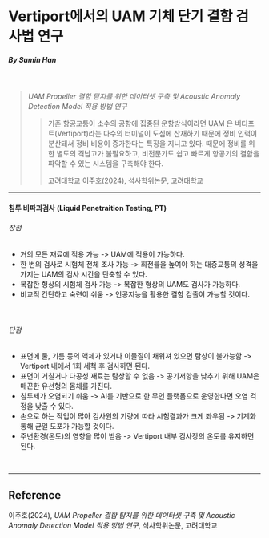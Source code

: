 # Vertiport에서의 UAM 기체 단기 결함 검사법 연구
##### By Sumin Han
<br>


> _UAM Propeller 결함 탐지를 위한 데이터셋 구축 및 Acoustic Anomaly Detection Model 적용 방법 연구_
> >  기존 항공교통이 소수의 공항에 집중된 운항방식이라면 UAM 은 버티포트(Vertiport)라는 다수의 터미널이 도심에 산재하기 때문에 정비 인력이 분산돼서 정비 비용이 증가한다는 특징을 지니고 있다. 때문에 정비를 위한 별도의 격납고가 불필요하고, 비전문가도 쉽고 빠르게 항공기의 결함을 파악할 수 있는 시스템을 구축해야 한다.
> > <p> 고려대학교 이주호(2024), 석사학위논문, 고려대학교

<p>
<p>

***

#### 침투 비파괴검사 (Liquid Penetraition Testing, PT)

###### 장점
* 거의 모든 재료에 적용 가능 -> UAM에 적용이 가능하다.
* 한 번의 검사로 시험체 전체 조사 가능 -> 회전률을 높여야 하는 대중교통의 성격을 가지는 UAM의 검사 시간을 단축할 수 있다.
* 복잡한 형상의 시험체 검사 가능 -> 복잡한 형상의 UAM도 검사가 가능하다.
* 비교적 간단하고 숙련이 쉬움 -> 인공지능을 활용한 결함 검출이 가능할 것이다.
<br>

###### 단점
* 표면에 물, 기름 등의 액체가 있거나 이물질이 채워져 있으면 탐상이 불가능함 -> Vertiport 내에서 1회 세척 후 검사하면 된다.
* 표면이 거칠거나 다공성 재료는 탐상할 수 없음 -> 공기저항을 낮추기 위해 UAM은 매끈한 유선형의 몸체를 가진다.
* 침투제가 오염되기 쉬움 -> AI를 기반으로 한 무인 플랫폼으로 운영한다면 오염 걱정을 낮출 수 있다.
* 손으로 하는 작업이 많아 검사원의 기량에 따라 시험결과가 크게 좌우됨 -> 기계화 통해 균일 도포가 가능할 것이다.
* 주변환경(온도)의 영향을 많이 받음 -> Vertiport 내부 검사장의 온도를 유지하면 된다.

<br>

***




## Reference
이주호(2024), _UAM Propeller 결함 탐지를 위한 데이터셋 구축 및 Acoustic Anomaly Detection Model 적용 방법 연구_, 석사학위논문, 고려대학교
